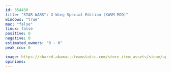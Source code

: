 ```yaml
---
id: 354430
title: "STAR WARS™: X-Wing Special Edition (XWVM MOD)"
windows: "true"
mac: "false"
linux: false
positive: 0
negative: 0
estimated_owners: "0 - 0"
peak_ccu: 0

image: https://shared.akamai.steamstatic.com/store_item_assets/steam/apps/354430/header.jpg?t=1721725925
opinions:
---
```

